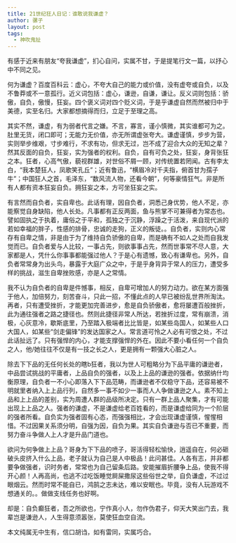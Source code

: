 ```yaml
---
title: 21世纪狂人日记：谁敢说我谦虚？
author: 骡子
layout: post
tags:
  - 神吹鬼扯
---
```


有感于近来有朋友“夸我谦虚”，扪心自问，实属不甘，于是提笔行文一篇，以抒心中不同之见。

何为谦虚？百度百科云：虚心，不夸大自己的能力或价值，没有虚夸或自负，以及不鲁莽或不一意孤行。近义词包括：虚心，谦逊，自谦，谦让。反义词则包括：骄傲，自负，傲慢，狂妄。四个褒义词对四个贬义词，于是乎谦虚自然而然被归中于美德，实至名归。大家都想摘得而归，立足于至理之高。

其实不然，谦虚，有为弱者代言之嫌。不言，寡言，谨小慎微，其实谁都可为之。肚里无货，闭口即可；无能力无价值，亦无所谓虚张夸大。谦虚谨慎，步步为营，实则举步维艰，寸步难行，不求有功，但求无过，岂不成了迎合大众的无知之辈？然其反面的自负，狂妄，实为强者的权利。自负，自有可负之处，狂妄，身背张狂之本。狂者，心高气傲，藐视群雄，对世俗不屑一顾，对传统置若罔闻。古有李太白，“我本楚狂人，凤歌笑孔丘”；近有鲁迅，“横眉冷对千夫指，俯首甘为孺子牛”；中国狂人之首，毛泽东，“数风流人物，还看今朝”，何等豪情狂气。非是所有人都有资本狂妄自负。拥狂妄之本，方可坐狂妄之实。

有言然而自负者，实自卑也。此话有理，因自负者，洞悉己身优势，他人不足，亦能察觉自身缺陷，他人长处。凡事都有正反两面，鱼与熊掌不可兼得者为常态也。譬如固执之于执着，庸俗之于平和，孤独之于沉静，浮躁之于活泼，来自现代派的若如幸福的胖子，性感的排骨，忠诚的走狗，正义的叛徒。。自负者，实则内心常存有自卑之情，非是由于为了维持自负骄傲的自卑，而是确有不如人之处而自我发觉而已。自负者爱与人比较，一事占先，则欲事事占先，然而世事常不尽人意，大家都是人，凭什么你事事都能强过他人？于是心有遗憾，致心有谦卑也。另外，自负者常常身为出头鸟，暴露于大庭广众之中，于是乎身背异于常人的压力，遭受多样的挑战，滋生自卑挫败感，亦是人之常情。

我不认为自负者的自卑是件憾事，相反，自卑可增加人的努力动力。欲在某方面强于他人，加倍努力，刻苦奋斗，只此一招，不懂此点的人早已被纷乱世界所淘汰。再者，只有遭受挫折，才能更加完善进步，愈是自负骄傲者，愈将屡遭百般挫折，此为通往强者之路之捷径也。然则此捷径非常人所达，若挫折过度，常有崩溃，消极，心灰意冷，歇斯底里，乃至踏入极端者比比皆是，如某些岛国人，如某些人口大国人，如某些“剑走偏锋”的发达国家之人。常言道可怜之人必有可恨之处，不过此话扯远了。只有强悍的内心，才能支撑强悍的外在。因此不要小看任何一个自负之人，他/她往往不仅是有一技之长之人，更是拥有一颗强大心脏之人。

除去下下品的无任何长处的瞎b狂者，我以为世人可粗略分为下品平庸的谦逊者，中品尝试挑战的平庸者，上品自负的强者，以及上上品的谦逊的强者。依据纳什均衡原理，自负者一不小心即落入下下品范畴，而谦逊者不仅稳守下品，还容易被不明就里者纳入上上品行列，自然多一事不如少一事而人人争做谦逊之人。素不知上品和上上品的差别，实为周遭人群的品级所决定。只有一群上品人聚集，才有可能出现上上品之人。强者的谦虚，不是谦虚给老百姓看的，而是谦虚给同为一个阶层的强者所看。自负实为强者固有心态，而强强相比，才会出现谦虚谨慎，惺惺相惜。不过因果关系须分明，自强为因，自负为果。其实自负谦逊与否已不重要，而努力奋斗争做人上人才是升品门道也。

欲问为何争做上上品？哥身为下下品的喷子，哥活得轻松愉快，逍遥自在，何必砸破头皮挤入什么上品，老子就认为自己是人中极品！此问甚佳。人各有志，并非都要争做强者，识时务者，常常也为自己留条后路。安能摧眉折腰争上品，使我不得开心颜！人再高尚，也逃不过吃饭睡觉屙屎撒尿这些俗世之举，自负谦虚，不过过眼烟云。然而时常不能自已，鸿鹄之志未达，难以安眠也。毕竟，没有人玩游戏不想通关的。。做做支线任务也好啊。

却是：自负癫狂者，吾之所欲也，宁作真小人，勿作伪君子，仰天大笑出门去，我辈岂是谦逊人，人生得意须嚣张，莫使狂血空自流。


本文纯属无中生有，信口胡诌，如有雷同，实属巧合。
